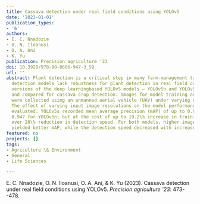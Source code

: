 ```yaml
---
title: Cassava detection under real field conditions using YOLOv5
date: '2023-01-01'
publication_types:
- '6'
authors:
- E. C. Nnadozie
- O. N. Iloanusi
- O. A. Ani
- K. Yu
publication: Precision agriculture '23
doi: 10.3920/978-90-8686-947-3_59
url: ''
abstract: Plant detection is a critical step in many farm-management tasks. Many object
  detection models lack robustness for plant detection in real field conditions. Two
  versions of the deep learningbased YOLOv5 models – YOLOv5n and YOLOv5s – were evaluated
  and compared for cassava crop detection. Images for model training and validation
  were collected using an unmanned aerial vehicle (UAV) under varying real-life conditions.
  The effect of varying input image resolutions on the model performance was also
  evaluated. YOLOv5s recorded mean average precision (mAP) of up to 0.965 better than
  0.947 for YOLOv5n; but at the cost of up to 19.2\% increase in training time and
  over 20\% reduction in detection speed. For both models, higher image resolutions
  yielded better mAP, while the detection speed decreased with increase in image resolution.
featured: no
projects: []
tags:
- Agriculture \& Environment
- General
- Life Sciences

---
```


E. C. Nnadozie, O. N. Iloanusi, O. A. Ani, & K. Yu (2023). Cassava detection under real field conditions using YOLOv5. *Precision agriculture '23*: 473--478.
